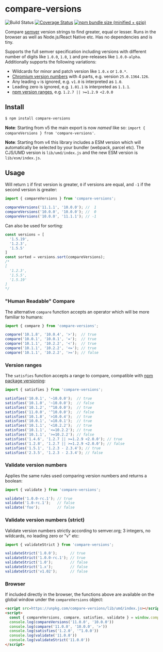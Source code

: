# compare-versions

![Build Status](https://github.com/omichelsen/compare-versions/actions/workflows/ci.yml/badge.svg)
[![Coverage Status](https://coveralls.io/repos/omichelsen/compare-versions/badge.svg?branch=master&service=github)](https://coveralls.io/github/omichelsen/compare-versions?branch=master)
[![npm bundle size (minified + gzip)](https://img.shields.io/bundlephobia/minzip/compare-versions.svg)](https://bundlephobia.com/result?p=compare-versions)

Compare [semver](https://semver.org/) version strings to find greater, equal or lesser. Runs in the browser as well as Node.js/React Native etc. Has no dependencies and is tiny.

Supports the full semver specification including versions with different number of digits like `1.0.0`, `1.0`, `1` and pre-releases like `1.0.0-alpha`. Additionally supports the following variations:

- Wildcards for minor and patch version like `1.0.x` or `1.0.*`.
- [Chromium version numbers](https://www.chromium.org/developers/version-numbers) with 4 parts, e.g. version `25.0.1364.126`.
- Any leading `v` is ignored, e.g. `v1.0` is interpreted as `1.0`.
- Leading zero is ignored, e.g. `1.01.1` is interpreted as `1.1.1`.
- [npm version ranges](https://docs.npmjs.com/cli/v6/using-npm/semver#ranges), e.g. `1.2.7 || >=1.2.9 <2.0.0`

## Install

```bash
$ npm install compare-versions
```

__Note__: Starting from v5 the main export is now _named_ like so: `import { compareVersions } from 'compare-versions'`.

__Note__: Starting from v4 this library includes a ESM version which will automatically be selected by your bundler (webpack, parcel etc). The CJS/UMD version is `lib/umd/index.js` and the new ESM version is `lib/esm/index.js`.

## Usage

Will return `1` if first version is greater, `0` if versions are equal, and `-1` if the second version is greater:

```js
import { compareVersions } from 'compare-versions';

compareVersions('11.1.1', '10.0.0'); //  1
compareVersions('10.0.0', '10.0.0'); //  0
compareVersions('10.0.0', '11.1.1'); // -1
```

Can also be used for sorting:

```js
const versions = [
  '1.5.19',
  '1.2.3',
  '1.5.5'
]
const sorted = versions.sort(compareVersions);
/*
[
  '1.2.3',
  '1.5.5',
  '1.5.19'
]
*/
```

### "Human Readable" Compare

The alternative `compare` function accepts an operator which will be more familiar to humans:

```js
import { compare } from 'compare-versions';

compare('10.1.8', '10.0.4', '>');  // true
compare('10.0.1', '10.0.1', '=');  // true
compare('10.1.1', '10.2.2', '<');  // true
compare('10.1.1', '10.2.2', '<='); // true
compare('10.1.1', '10.2.2', '>='); // false
```

### Version ranges

The `satisfies` function accepts a range to compare, compatible with [npm package versioning](https://docs.npmjs.com/cli/v6/using-npm/semver):

```js
import { satisfies } from 'compare-versions';

satisfies('10.0.1', '~10.0.0');  // true
satisfies('10.1.0', '~10.0.0');  // false
satisfies('10.1.2', '^10.0.0');  // true
satisfies('11.0.0', '^10.0.0');  // false
satisfies('10.1.8', '>10.0.4');  // true
satisfies('10.0.1', '=10.0.1');  // true
satisfies('10.1.1', '<10.2.2');  // true
satisfies('10.1.1', '<=10.2.2'); // true
satisfies('10.1.1', '>=10.2.2'); // false
satisfies('1.4.6', '1.2.7 || >=1.2.9 <2.0.0'); // true
satisfies('1.2.8', '1.2.7 || >=1.2.9 <2.0.0'); // false
satisfies('1.5.1', '1.2.3 - 2.3.4'); // true
satisfies('2.3.5', '1.2.3 - 2.3.4'); // false
```

### Validate version numbers

Applies the same rules used comparing version numbers and returns a boolean:

```js
import { validate } from 'compare-versions';

validate('1.0.0-rc.1'); // true
validate('1.0-rc.1');   // false
validate('foo');        // false
```

### Validate version numbers (strict)

Validate version numbers strictly according to semver.org; 3 integers, no wildcards, no leading zero or "v" etc:

```js
import { validateStrict } from 'compare-versions';

validateStrict('1.0.0');      // true
validateStrict('1.0.0-rc.1'); // true
validateStrict('1.0');        // false
validateStrict('1.x');        // false
validateStrict('v1.02');      // false
```

### Browser

If included directly in the browser, the functions above are available on the global window under the `compareVersions` object:

```html
<script src=https://unpkg.com/compare-versions/lib/umd/index.js></script>
<script>
  const { compareVersions, compare, satisfies, validate } = window.compareVersions
  console.log(compareVersions('11.0.0', '10.0.0'))
  console.log(compare('11.0.0', '10.0.0', '>'))
  console.log(satisfies('1.2.0', '^1.0.0'))
  console.log(validate('11.0.0'))
  console.log(validateStrict('11.0.0'))
</script>
```
